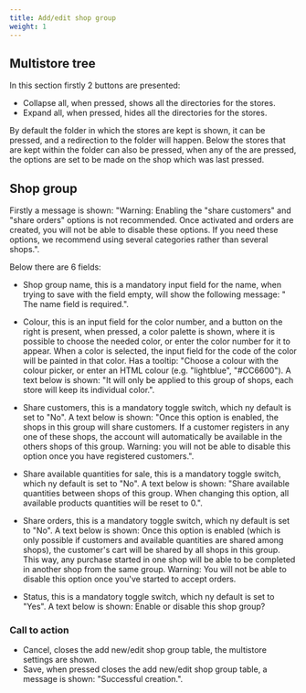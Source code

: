 ```yaml
---
title: Add/edit shop group
weight: 1
---
```


## Multistore tree

In this section firstly 2 buttons are presented:

 - Collapse all, when pressed, shows all the directories for the stores.
 - Expand all, when pressed, hides all the directories for the stores.

By default the folder in which the stores are kept is shown, it can be pressed, and a redirection to the folder will happen.
Below the stores that are kept within the folder can also be pressed, when any of the are pressed, the options are set to be made on the shop which was last pressed.

## Shop group

Firstly a message is shown: "Warning: Enabling the "share customers" and "share orders" options is not recommended. Once activated and orders are created, you will not be able to disable these options. If you need these options, we recommend using several categories rather than several shops.".

Below there are 6 fields:

 - Shop group name, this is a mandatory input field for the name, when trying to save with the field empty, will show the following message: " The name field is required.".

 - Colour, this is an input field for the color number, and a button on the right is present, when pressed, a color palette is shown, where it is possible to choose the needed color, or enter the color number for it to appear. When a color is selected, the input field for the code of the color will be painted in that color. Has a tooltip: "Choose a colour with the colour picker, or enter an HTML colour (e.g. "lightblue", "#CC6600").
A text below is shown: "It will only be applied to this group of shops, each store will keep its individual color.".

 - Share customers, this is a mandatory toggle switch, which ny default is set to "No". A text below is shown: "Once this option is enabled, the shops in this group will share customers. If a customer registers in any one of these shops, the account will automatically be available in the others shops of this group.
Warning: you will not be able to disable this option once you have registered customers.".

 - Share available quantities for sale, this is a mandatory toggle switch, which ny default is set to "No". A text below is shown: "Share available quantities between shops of this group. When changing this option, all available products quantities will be reset to 0.".

 - Share orders, this is a mandatory toggle switch, which ny default is set to "No". A text below is shown: Once this option is enabled (which is only possible if customers and available quantities are shared among shops), the customer's cart will be shared by all shops in this group. This way, any purchase started in one shop will be able to be completed in another shop from the same group.
Warning: You will not be able to disable this option once you've started to accept orders. 

 - Status, this is a mandatory toggle switch, which ny default is set to "Yes". A text below is shown: Enable or disable this shop group? 

### Call to action

 - Cancel, closes the add new/edit shop group table, the multistore settings are shown.
 - Save, when pressed closes the add new/edit shop group table, a message is shown: "Successful creation.".
